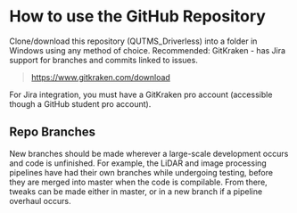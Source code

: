 # How to use the GitHub Repository

Clone/download this repository (QUTMS_Driverless) into a folder in Windows using any method of choice.
Recommended: GitKraken - has Jira support for branches and commits linked to issues.

> <https://www.gitkraken.com/download>

For Jira integration, you must have a GitKraken pro account (accessible though a GitHub student pro account).


## Repo Branches

New branches should be made wherever a large-scale development occurs and code is unfinished. 
For example, the LiDAR and image processing pipelines have had their own branches while undergoing testing, before they are merged into master when the code is compilable.
From there, tweaks can be made either in master, or in a new branch if a pipeline overhaul occurs.